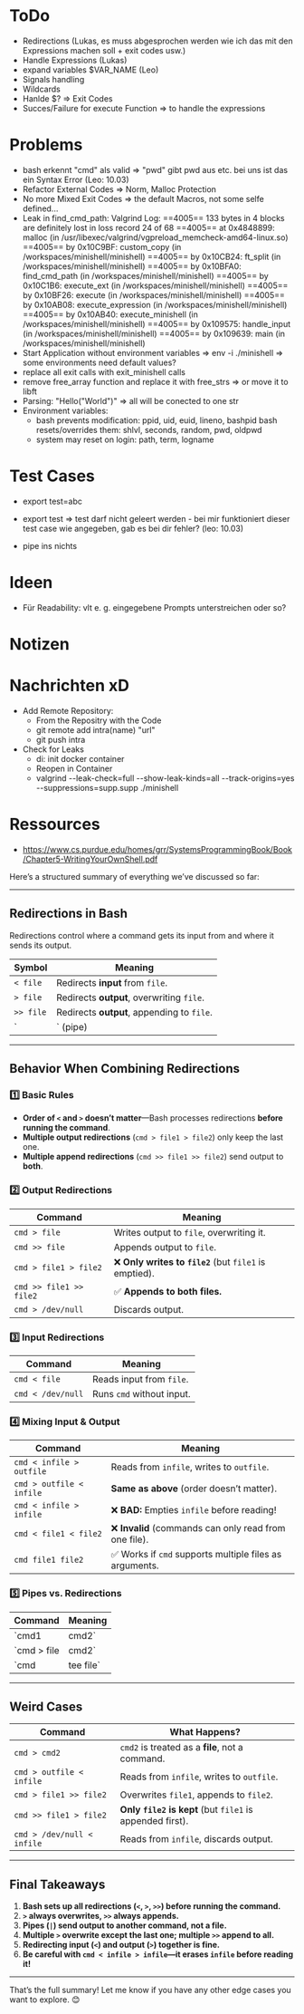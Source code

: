 # ToDo
- Redirections (Lukas, es muss abgesprochen werden wie ich das mit den Expressions machen soll + exit codes usw.)
- Handle Expressions (Lukas)
- expand variables $VAR_NAME (Leo)
- Signals handling
- Wildcards
- Hanlde $? => Exit Codes
- Succes/Failure for execute Function => to handle the expressions

# Problems
- bash erkennt "cmd" als valid => "pwd" gibt pwd aus etc. bei uns ist das ein Syntax Error	(Leo: 10.03)
- Refactor External Codes => Norm, Malloc Protection
- No more Mixed Exit Codes => the default Macros, not some selfe defined...
- Leak in find_cmd_path: Valgrind Log:
==4005== 133 bytes in 4 blocks are definitely lost in loss record 24 of 68
==4005==    at 0x4848899: malloc (in /usr/libexec/valgrind/vgpreload_memcheck-amd64-linux.so)
==4005==    by 0x10C9BF: custom_copy (in /workspaces/minishell/minishell)
==4005==    by 0x10CB24: ft_split (in /workspaces/minishell/minishell)
==4005==    by 0x10BFA0: find_cmd_path (in /workspaces/minishell/minishell)
==4005==    by 0x10C1B6: execute_ext (in /workspaces/minishell/minishell)
==4005==    by 0x10BF26: execute (in /workspaces/minishell/minishell)
==4005==    by 0x10AB08: execute_expression (in /workspaces/minishell/minishell)
==4005==    by 0x10AB40: execute_minishell (in /workspaces/minishell/minishell)
==4005==    by 0x109575: handle_input (in /workspaces/minishell/minishell)
==4005==    by 0x109639: main (in /workspaces/minishell/minishell)
- Start Application without environment variables
	=> env -i ./minishell
	=> some environments need default values?
- replace all exit calls with exit_minishell calls
- remove free_array function and replace it with free_strs
	=> or move it to libft
- Parsing: "Hello("World")" => all will be conected to one str
- Environment variables:
	- bash prevents modification: ppid, uid, euid, lineno, bashpid
	bash resets/overrides them: shlvl, seconds, random, pwd, oldpwd
	- system may reset on login: path, term, logname

# Test Cases
- export test=abc
- export test
=> test darf nicht geleert werden	- bei mir funktioniert dieser test case wie angegeben, gab es bei dir fehler? (leo: 10.03)

- pipe ins nichts

# Ideen
- Für Readability: vlt e. g. eingegebene Prompts unterstreichen oder so?

# Notizen

# Nachrichten xD
- Add Remote Repository:
	- From the Repositry with the Code
  	- git remote add intra(name) "url"
  	- git push intra
- Check for Leaks
	- di: init docker container
	- Reopen in Container 
	- valgrind --leak-check=full --show-leak-kinds=all --track-origins=yes --suppressions=supp.supp  ./minishell

# Ressources
- https://www.cs.purdue.edu/homes/grr/SystemsProgrammingBook/Book/Chapter5-WritingYourOwnShell.pdf

Here’s a structured summary of everything we’ve discussed so far:

---

## **Redirections in Bash**
Redirections control where a command gets its input from and where it sends its output.

| Symbol  | Meaning |
|---------|---------|
| `< file`  | Redirects **input** from `file`. |
| `> file`  | Redirects **output**, overwriting `file`. |
| `>> file` | Redirects **output**, appending to `file`. |
| `|` (pipe) | Sends output of **one command** as input to another. |

---

## **Behavior When Combining Redirections**
### **1️⃣ Basic Rules**
- **Order of `<` and `>` doesn’t matter**—Bash processes redirections **before running the command**.
- **Multiple output redirections** (`cmd > file1 > file2`) only keep the last one.
- **Multiple append redirections** (`cmd >> file1 >> file2`) send output to **both**.

### **2️⃣ Output Redirections**
| Command | Meaning |
|---------|---------|
| `cmd > file` | Writes output to `file`, overwriting it. |
| `cmd >> file` | Appends output to `file`. |
| `cmd > file1 > file2` | ❌ **Only writes to `file2`** (but `file1` is emptied). |
| `cmd >> file1 >> file2` | ✅ **Appends to both files.** |
| `cmd > /dev/null` | Discards output. |

### **3️⃣ Input Redirections**
| Command | Meaning |
|---------|---------|
| `cmd < file` | Reads input from `file`. |
| `cmd < /dev/null` | Runs `cmd` without input. |

### **4️⃣ Mixing Input & Output**
| Command | Meaning |
|---------|---------|
| `cmd < infile > outfile` | Reads from `infile`, writes to `outfile`. |
| `cmd > outfile < infile` | **Same as above** (order doesn’t matter). |
| `cmd < infile > infile` | ❌ **BAD:** Empties `infile` before reading! |
| `cmd < file1 < file2` | ❌ **Invalid** (commands can only read from one file). |
| `cmd file1 file2` | ✅ Works if `cmd` supports multiple files as arguments. |

### **5️⃣ Pipes vs. Redirections**
| Command | Meaning |
|---------|---------|
| `cmd1 | cmd2` | Sends output of `cmd1` as input to `cmd2`. |
| `cmd > file | cmd2` | ❌ Invalid (`>` runs first, but `|` expects output from `cmd1`). |
| `cmd | tee file` | ✅ Saves output **to both `file` and stdout**. |

---

## **Weird Cases**
| Command | What Happens? |
|---------|--------------|
| `cmd > cmd2` | `cmd2` is treated as a **file**, not a command. |
| `cmd > outfile < infile` | Reads from `infile`, writes to `outfile`. |
| `cmd > file1 >> file2` | Overwrites `file1`, appends to `file2`. |
| `cmd >> file1 > file2` | **Only `file2` is kept** (but `file1` is appended first). |
| `cmd > /dev/null < infile` | Reads from `infile`, discards output. |

---

## **Final Takeaways**
1. **Bash sets up all redirections (`<`, `>`, `>>`) before running the command.**
2. **`>` always overwrites, `>>` always appends.**
3. **Pipes (`|`) send output to another command, not a file.**
4. **Multiple `>` overwrite except the last one; multiple `>>` append to all.**
5. **Redirecting input (`<`) and output (`>`) together is fine.**
6. **Be careful with `cmd < infile > infile`—it erases `infile` before reading it!**

---

That’s the full summary! Let me know if you have any other edge cases you want to explore. 😊
